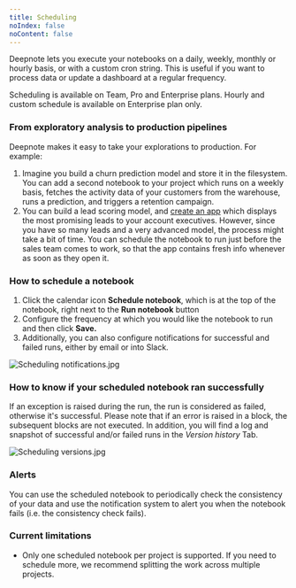 ```yaml
---
title: Scheduling
noIndex: false
noContent: false
---
```


Deepnote lets you execute your notebooks on a daily, weekly, monthly or hourly basis, or with a custom cron string. This is useful if you want to process data or update a dashboard at a regular frequency.

<Callout  status="info">
Scheduling is available on Team, Pro and Enterprise plans. Hourly and custom schedule is available on Enterprise plan only.
</Callout>

### From exploratory analysis to production pipelines

Deepnote makes it easy to take your explorations to production. For example:

1. Imagine you build a churn prediction model and store it in the filesystem. You can add a second notebook to your project which runs on a weekly basis, fetches the activity data of your customers from the warehouse, runs a prediction, and triggers a retention campaign.
2. You can build a lead scoring model, and [create an app](/docs/creating-apps) which displays the most promising leads to your account executives. However, since you have so many leads and a very advanced model, the process might take a bit of time. You can schedule the notebook to run just before the sales team comes to work, so that the app contains fresh info whenever as soon as they open it.

### How to schedule a notebook

1. Click the calendar icon **Schedule notebook**, which is at the top of the notebook, right next to the **Run notebook** button
2. Configure the frequency at which you would like the notebook to run and then click **Save.**
3. Additionally, you can also configure notifications for successful and failed runs, either by email or into Slack.

![Scheduling notifications.jpg](https://media.graphassets.com/5vnhJjTRfuHyBA0aJTNC)

### How to know if your scheduled notebook ran successfully

If an exception is raised during the run, the run is considered as failed, otherwise it's successful. Please note that if an error is raised in a block, the subsequent blocks are not executed. In addition, you will find a log and snapshot of successful and/or failed runs in the _Version history_ Tab.

![Scheduling versions.jpg](https://media.graphassets.com/5NYCPGefRZScMa2R0l8S)

### Alerts

You can use the scheduled notebook to periodically check the consistency of your data and use the notification system to alert you when the notebook fails (i.e. the consistency check fails).

### Current limitations

- Only one scheduled notebook per project is supported. If you need to schedule more, we recommend splitting the work across multiple projects.
